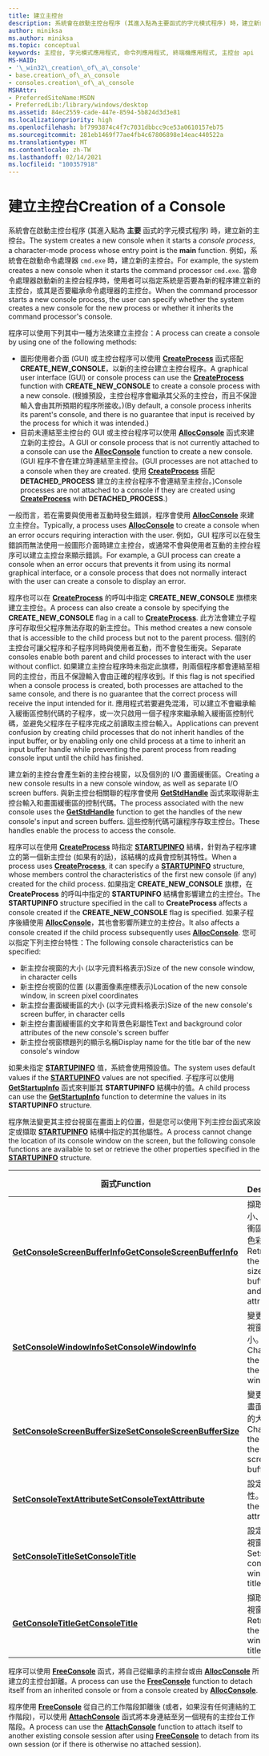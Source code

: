 ```yaml
---
title: 建立主控台
description: 系統會在啟動主控台程序 (其進入點為主要函式的字元模式程序) 時，建立新的主控台。
author: miniksa
ms.author: miniksa
ms.topic: conceptual
keywords: 主控台, 字元模式應用程式, 命令列應用程式, 終端機應用程式, 主控台 api
MS-HAID:
- '\_win32\_creation\_of\_a\_console'
- base.creation\_of\_a\_console
- consoles.creation\_of\_a\_console
MSHAttr:
- PreferredSiteName:MSDN
- PreferredLib:/library/windows/desktop
ms.assetid: 84ec2559-cade-447e-8594-5b824d3d3e81
ms.localizationpriority: high
ms.openlocfilehash: bf7993874c4f7c7031dbbcc9ce53a0610157eb75
ms.sourcegitcommit: 281eb1469f77ae4fb4c67806898e14eac440522a
ms.translationtype: MT
ms.contentlocale: zh-TW
ms.lasthandoff: 02/14/2021
ms.locfileid: "100357918"
---
```

# <a name="creation-of-a-console"></a><span data-ttu-id="82197-104">建立主控台</span><span class="sxs-lookup"><span data-stu-id="82197-104">Creation of a Console</span></span>

<span data-ttu-id="82197-105">系統會在啟動主控台程序 (其進入點為 **主要** 函式的字元模式程序) 時，建立新的主控台。</span><span class="sxs-lookup"><span data-stu-id="82197-105">The system creates a new console when it starts a *console process*, a character-mode process whose entry point is the **main** function.</span></span> <span data-ttu-id="82197-106">例如，系統會在啟動命令處理器 `cmd.exe` 時，建立新的主控台。</span><span class="sxs-lookup"><span data-stu-id="82197-106">For example, the system creates a new console when it starts the command processor `cmd.exe`.</span></span> <span data-ttu-id="82197-107">當命令處理器啟動新的主控台程序時，使用者可以指定系統是否要為新的程序建立新的主控台，或其是否要繼承命令處理器的主控台。</span><span class="sxs-lookup"><span data-stu-id="82197-107">When the command processor starts a new console process, the user can specify whether the system creates a new console for the new process or whether it inherits the command processor's console.</span></span>

<span data-ttu-id="82197-108">程序可以使用下列其中一種方法來建立主控台：</span><span class="sxs-lookup"><span data-stu-id="82197-108">A process can create a console by using one of the following methods:</span></span>

- <span data-ttu-id="82197-109">圖形使用者介面 (GUI) 或主控台程序可以使用 [**CreateProcess**](/windows/win32/api/processthreadsapi/nf-processthreadsapi-createprocessa) 函式搭配 **CREATE\_NEW\_CONSOLE**，以新的主控台建立主控台程序。</span><span class="sxs-lookup"><span data-stu-id="82197-109">A graphical user interface (GUI) or console process can use the [**CreateProcess**](/windows/win32/api/processthreadsapi/nf-processthreadsapi-createprocessa) function with **CREATE\_NEW\_CONSOLE** to create a console process with a new console.</span></span> <span data-ttu-id="82197-110">(根據預設，主控台程序會繼承其父系的主控台，而且不保證輸入會由其所預期的程序所接收。)</span><span class="sxs-lookup"><span data-stu-id="82197-110">(By default, a console process inherits its parent's console, and there is no guarantee that input is received by the process for which it was intended.)</span></span>
- <span data-ttu-id="82197-111">目前未連結至主控台的 GUI 或主控台程序可以使用 [**AllocConsole**](allocconsole.md) 函式來建立新的主控台。</span><span class="sxs-lookup"><span data-stu-id="82197-111">A GUI or console process that is not currently attached to a console can use the [**AllocConsole**](allocconsole.md) function to create a new console.</span></span> <span data-ttu-id="82197-112">(GUI 程序不會在建立時連結至主控台。</span><span class="sxs-lookup"><span data-stu-id="82197-112">(GUI processes are not attached to a console when they are created.</span></span> <span data-ttu-id="82197-113">使用 [**CreateProcess**](/windows/win32/api/processthreadsapi/nf-processthreadsapi-createprocessa) 搭配 **DETACHED\_PROCESS** 建立的主控台程序不會連結至主控台。)</span><span class="sxs-lookup"><span data-stu-id="82197-113">Console processes are not attached to a console if they are created using [**CreateProcess**](/windows/win32/api/processthreadsapi/nf-processthreadsapi-createprocessa) with **DETACHED\_PROCESS**.)</span></span>

<span data-ttu-id="82197-114">一般而言，若在需要與使用者互動時發生錯誤，程序會使用 [**AllocConsole**](allocconsole.md) 來建立主控台。</span><span class="sxs-lookup"><span data-stu-id="82197-114">Typically, a process uses [**AllocConsole**](allocconsole.md) to create a console when an error occurs requiring interaction with the user.</span></span> <span data-ttu-id="82197-115">例如，GUI 程序可以在發生錯誤而無法使用一般圖形介面時建立主控台，或通常不會與使用者互動的主控台程序可以建立主控台來顯示錯誤。</span><span class="sxs-lookup"><span data-stu-id="82197-115">For example, a GUI process can create a console when an error occurs that prevents it from using its normal graphical interface, or a console process that does not normally interact with the user can create a console to display an error.</span></span>

<span data-ttu-id="82197-116">程序也可以在 [**CreateProcess**](/windows/win32/api/processthreadsapi/nf-processthreadsapi-createprocessa) 的呼叫中指定 **CREATE\_NEW\_CONSOLE** 旗標來建立主控台。</span><span class="sxs-lookup"><span data-stu-id="82197-116">A process can also create a console by specifying the **CREATE\_NEW\_CONSOLE** flag in a call to [**CreateProcess**](/windows/win32/api/processthreadsapi/nf-processthreadsapi-createprocessa).</span></span> <span data-ttu-id="82197-117">此方法會建立子程序可存取但父程序無法存取的新主控台。</span><span class="sxs-lookup"><span data-stu-id="82197-117">This method creates a new console that is accessible to the child process but not to the parent process.</span></span> <span data-ttu-id="82197-118">個別的主控台可讓父程序和子程序同時與使用者互動，而不會發生衝突。</span><span class="sxs-lookup"><span data-stu-id="82197-118">Separate consoles enable both parent and child processes to interact with the user without conflict.</span></span> <span data-ttu-id="82197-119">如果建立主控台程序時未指定此旗標，則兩個程序都會連結至相同的主控台，而且不保證輸入會由正確的程序收到。</span><span class="sxs-lookup"><span data-stu-id="82197-119">If this flag is not specified when a console process is created, both processes are attached to the same console, and there is no guarantee that the correct process will receive the input intended for it.</span></span> <span data-ttu-id="82197-120">應用程式若要避免混淆，可以建立不會繼承輸入緩衝區控制代碼的子程序，或一次只啟用一個子程序來繼承輸入緩衝區控制代碼，並避免父程序在子程序完成之前讀取主控台輸入。</span><span class="sxs-lookup"><span data-stu-id="82197-120">Applications can prevent confusion by creating child processes that do not inherit handles of the input buffer, or by enabling only one child process at a time to inherit an input buffer handle while preventing the parent process from reading console input until the child has finished.</span></span>

<span data-ttu-id="82197-121">建立新的主控台會產生新的主控台視窗，以及個別的 I/O 畫面緩衝區。</span><span class="sxs-lookup"><span data-stu-id="82197-121">Creating a new console results in a new console window, as well as separate I/O screen buffers.</span></span> <span data-ttu-id="82197-122">與新主控台相關聯的程序會使用 [**GetStdHandle**](getstdhandle.md) 函式來取得新主控台輸入和畫面緩衝區的控制代碼。</span><span class="sxs-lookup"><span data-stu-id="82197-122">The process associated with the new console uses the [**GetStdHandle**](getstdhandle.md) function to get the handles of the new console's input and screen buffers.</span></span> <span data-ttu-id="82197-123">這些控制代碼可讓程序存取主控台。</span><span class="sxs-lookup"><span data-stu-id="82197-123">These handles enable the process to access the console.</span></span>

<span data-ttu-id="82197-124">程序可以在使用 [**CreateProcess**](/windows/win32/api/processthreadsapi/nf-processthreadsapi-createprocessa) 時指定 [**STARTUPINFO**](/windows/win32/api/processthreadsapi/ns-processthreadsapi-startupinfoa) 結構，針對為子程序建立的第一個新主控台 (如果有的話)，該結構的成員會控制其特性。</span><span class="sxs-lookup"><span data-stu-id="82197-124">When a process uses [**CreateProcess**](/windows/win32/api/processthreadsapi/nf-processthreadsapi-createprocessa), it can specify a [**STARTUPINFO**](/windows/win32/api/processthreadsapi/ns-processthreadsapi-startupinfoa) structure, whose members control the characteristics of the first new console (if any) created for the child process.</span></span> <span data-ttu-id="82197-125">如果指定 **CREATE\_NEW\_CONSOLE** 旗標，在 **CreateProcess** 的呼叫中指定的 **STARTUPINFO** 結構會影響建立的主控台。</span><span class="sxs-lookup"><span data-stu-id="82197-125">The **STARTUPINFO** structure specified in the call to **CreateProcess** affects a console created if the **CREATE\_NEW\_CONSOLE** flag is specified.</span></span> <span data-ttu-id="82197-126">如果子程序後續使用 [**AllocConsole**](allocconsole.md)，其也會影響所建立的主控台。</span><span class="sxs-lookup"><span data-stu-id="82197-126">It also affects a console created if the child process subsequently uses [**AllocConsole**](allocconsole.md).</span></span> <span data-ttu-id="82197-127">您可以指定下列主控台特性：</span><span class="sxs-lookup"><span data-stu-id="82197-127">The following console characteristics can be specified:</span></span>

- <span data-ttu-id="82197-128">新主控台視窗的大小 (以字元資料格表示)</span><span class="sxs-lookup"><span data-stu-id="82197-128">Size of the new console window, in character cells</span></span>
- <span data-ttu-id="82197-129">新主控台視窗的位置 (以畫面像素座標表示)</span><span class="sxs-lookup"><span data-stu-id="82197-129">Location of the new console window, in screen pixel coordinates</span></span>
- <span data-ttu-id="82197-130">新主控台畫面緩衝區的大小 (以字元資料格表示)</span><span class="sxs-lookup"><span data-stu-id="82197-130">Size of the new console's screen buffer, in character cells</span></span>
- <span data-ttu-id="82197-131">新主控台畫面緩衝區的文字和背景色彩屬性</span><span class="sxs-lookup"><span data-stu-id="82197-131">Text and background color attributes of the new console's screen buffer</span></span>
- <span data-ttu-id="82197-132">新主控台視窗標題列的顯示名稱</span><span class="sxs-lookup"><span data-stu-id="82197-132">Display name for the title bar of the new console's window</span></span>

<span data-ttu-id="82197-133">如果未指定 [**STARTUPINFO**](/windows/win32/api/processthreadsapi/ns-processthreadsapi-startupinfoa) 值，系統會使用預設值。</span><span class="sxs-lookup"><span data-stu-id="82197-133">The system uses default values if the [**STARTUPINFO**](/windows/win32/api/processthreadsapi/ns-processthreadsapi-startupinfoa) values are not specified.</span></span> <span data-ttu-id="82197-134">子程序可以使用 [**GetStartupInfo**](/windows/win32/api/processthreadsapi/nf-processthreadsapi-getstartupinfow) 函式來判斷其 **STARTUPINFO** 結構中的值。</span><span class="sxs-lookup"><span data-stu-id="82197-134">A child process can use the [**GetStartupInfo**](/windows/win32/api/processthreadsapi/nf-processthreadsapi-getstartupinfow) function to determine the values in its **STARTUPINFO** structure.</span></span>

<span data-ttu-id="82197-135">程序無法變更其主控台視窗在畫面上的位置，但是您可以使用下列主控台函式來設定或擷取 [**STARTUPINFO**](/windows/win32/api/processthreadsapi/ns-processthreadsapi-startupinfoa) 結構中指定的其他屬性。</span><span class="sxs-lookup"><span data-stu-id="82197-135">A process cannot change the location of its console window on the screen, but the following console functions are available to set or retrieve the other properties specified in the [**STARTUPINFO**](/windows/win32/api/processthreadsapi/ns-processthreadsapi-startupinfoa) structure.</span></span>

| <span data-ttu-id="82197-136">函式</span><span class="sxs-lookup"><span data-stu-id="82197-136">Function</span></span> | <span data-ttu-id="82197-137">說明</span><span class="sxs-lookup"><span data-stu-id="82197-137">Description</span></span> |
|-|-|
| [<span data-ttu-id="82197-138">**GetConsoleScreenBufferInfo**</span><span class="sxs-lookup"><span data-stu-id="82197-138">**GetConsoleScreenBufferInfo**</span></span>](getconsolescreenbufferinfo.md) | <span data-ttu-id="82197-139">擷取視窗大小、畫面緩衝區大小和色彩屬性。</span><span class="sxs-lookup"><span data-stu-id="82197-139">Retrieves the window size, screen buffer size, and color attributes.</span></span> |
| [<span data-ttu-id="82197-140">**SetConsoleWindowInfo**</span><span class="sxs-lookup"><span data-stu-id="82197-140">**SetConsoleWindowInfo**</span></span>](setconsolewindowinfo.md)  | <span data-ttu-id="82197-141">變更控制台視窗的大小。</span><span class="sxs-lookup"><span data-stu-id="82197-141">Changes the size of the console window.</span></span>  |
| [<span data-ttu-id="82197-142">**SetConsoleScreenBufferSize**</span><span class="sxs-lookup"><span data-stu-id="82197-142">**SetConsoleScreenBufferSize**</span></span>](setconsolescreenbuffersize.md) | <span data-ttu-id="82197-143">變更主控台畫面緩衝區的大小。</span><span class="sxs-lookup"><span data-stu-id="82197-143">Changes the size of the console screen buffer.</span></span> |
| [<span data-ttu-id="82197-144">**SetConsoleTextAttribute**</span><span class="sxs-lookup"><span data-stu-id="82197-144">**SetConsoleTextAttribute**</span></span>](setconsoletextattribute.md) | <span data-ttu-id="82197-145">設定色彩屬性。</span><span class="sxs-lookup"><span data-stu-id="82197-145">Sets the color attributes.</span></span>  |
| [<span data-ttu-id="82197-146">**SetConsoleTitle**</span><span class="sxs-lookup"><span data-stu-id="82197-146">**SetConsoleTitle**</span></span>](setconsoletitle.md)  | <span data-ttu-id="82197-147">設定主控台視窗標題。</span><span class="sxs-lookup"><span data-stu-id="82197-147">Sets the console window title.</span></span> |
| [<span data-ttu-id="82197-148">**GetConsoleTitle**</span><span class="sxs-lookup"><span data-stu-id="82197-148">**GetConsoleTitle**</span></span>](getconsoletitle.md)  | <span data-ttu-id="82197-149">擷取主控台視窗標題。</span><span class="sxs-lookup"><span data-stu-id="82197-149">Retrieves the console window title.</span></span>  |

<span data-ttu-id="82197-150">程序可以使用 [**FreeConsole**](freeconsole.md) 函式，將自己從繼承的主控台或由 [**AllocConsole**](allocconsole.md) 所建立的主控台卸離。</span><span class="sxs-lookup"><span data-stu-id="82197-150">A process can use the [**FreeConsole**](freeconsole.md) function to detach itself from an inherited console or from a console created by [**AllocConsole**](allocconsole.md).</span></span>

<span data-ttu-id="82197-151">程序使用 [**FreeConsole**](freeconsole.md) 從自己的工作階段卸離後 (或者，如果沒有任何連結的工作階段)，可以使用 [**AttachConsole**](attachconsole.md) 函式將本身連結至另一個現有的主控台工作階段。</span><span class="sxs-lookup"><span data-stu-id="82197-151">A process can use the [**AttachConsole**](attachconsole.md) function to attach itself to another existing console session after using [**FreeConsole**](freeconsole.md) to detach from its own session (or if there is otherwise no attached session).</span></span>